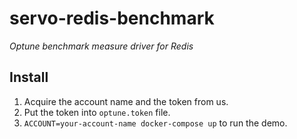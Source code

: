 # servo-redis-benchmark
_Optune benchmark measure driver for Redis_

## Install

1. Acquire the account name and the token from us.
1. Put the token into `optune.token` file. 
1. `ACCOUNT=your-account-name docker-compose up` to run the demo.